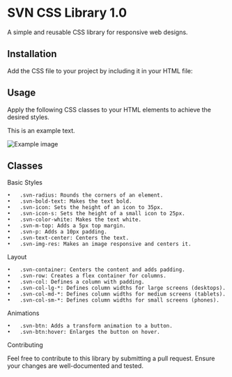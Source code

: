 # SVN CSS Library 1.0

A simple and reusable CSS library for responsive web designs.

## Installation

Add the CSS file to your project by including it in your HTML file:

<link rel="stylesheet" href="path/to/svn.css">

## Usage

Apply the following CSS classes to your HTML elements to achieve the desired styles.

<div class="svn-container">
  <div class="svn-row">
    <div class="svn-col svn-col-lg-6">
      <p class="svn-bold-text svn-color-white">This is an example text.</p>
    </div>
    <div class="svn-col svn-col-lg-6">
      <img src="path/to/image.jpg" class="svn-img-res" alt="Example image">
    </div>
  </div>
</div>

## Classes

Basic Styles

	•	.svn-radius: Rounds the corners of an element.
	•	.svn-bold-text: Makes the text bold.
	•	.svn-icon: Sets the height of an icon to 35px.
	•	.svn-icon-s: Sets the height of a small icon to 25px.
	•	.svn-color-white: Makes the text white.
	•	.svn-m-top: Adds a 5px top margin.
	•	.svn-p: Adds a 10px padding.
	•	.svn-text-center: Centers the text.
	•	.svn-img-res: Makes an image responsive and centers it.

Layout

	•	.svn-container: Centers the content and adds padding.
	•	.svn-row: Creates a flex container for columns.
	•	.svn-col: Defines a column with padding.
	•	.svn-col-lg-*: Defines column widths for large screens (desktops).
	•	.svn-col-md-*: Defines column widths for medium screens (tablets).
	•	.svn-col-sm-*: Defines column widths for small screens (phones).

Animations

	•	.svn-btn: Adds a transform animation to a button.
	•	.svn-btn:hover: Enlarges the button on hover.

Contributing

Feel free to contribute to this library by submitting a pull request. Ensure your changes are well-documented and tested.
